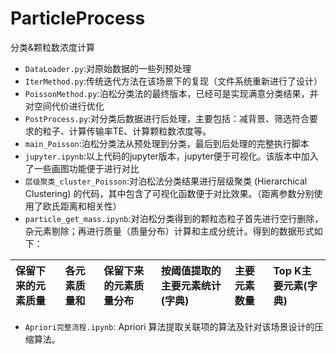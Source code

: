# ParticleProcess
分类&颗粒数浓度计算
* `DataLoader.py`:对原始数据的一些列预处理
* `IterMethod.py`:传统迭代方法在该场景下的复现（文件系统重新进行了设计）
* `PoissonMethod.py`:泊松分类法的最终版本，已经可是实现满意分类结果，并对空间代价进行优化
* `PostProcess.py`:对分类后数据进行后处理，主要包括：减背景、筛选符合要求的粒子、计算传输率TE、计算颗粒数浓度等。
* `main_Poisson`:泊松分类法从预处理到分类，最后到后处理的完整执行脚本
* `jupyter.ipynb`:以上代码的jupyter版本，jupyter便于可视化。该版本中加入了一些画图功能便于进行对比
* `层级聚类_cluster_Poisson`:对泊松法分类结果进行层级聚类 (Hierarchical Clustering) 的代码，其中包含了可视化函数便于对比效果。（距离参数分别使用了欧氏距离和相关性）
* `particle_get_mass.ipynb`:对泊松分类得到的颗粒态粒子首先进行空行删除，杂元素剔除；再进行质量（质量分布）计算和主成分统计。得到的数据形式如下：

| 保留下来的元素质量 | 各元素质量和 | 保留下来的元素质量分布 | 按阈值提取的主要元素统计(字典) | 主要元素数量 | Top K主要元素(字典) |
| :---- | :---- | :---- | :---- | :---- | :---- |

* `Apriori完整流程.ipynb`: Apriori 算法提取关联项的算法及针对该场景设计的压缩算法。
